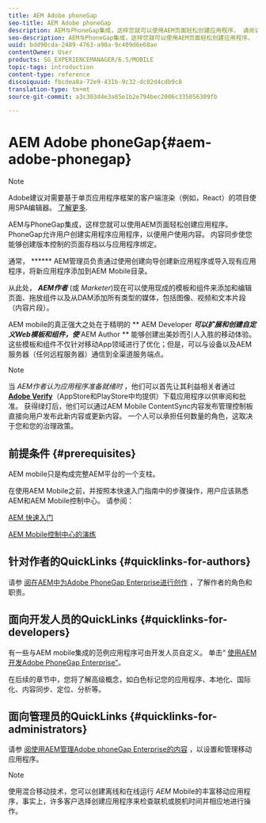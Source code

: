 ```yaml
---
title: AEM Adobe phoneGap
seo-title: AEM Adobe phoneGap
description: AEM与PhoneGap集成，这样您就可以使用AEM页面轻松创建应用程序。 请阅读本页，开始使用Adobe phoneGap Enterprise。
seo-description: AEM与PhoneGap集成，这样您就可以使用AEM页面轻松创建应用程序。 请阅读本页，开始使用Adobe phoneGap Enterprise。
uuid: bdd90cda-2489-4763-a90a-9c409d6e68ae
contentOwner: User
products: SG_EXPERIENCEMANAGER/6.5/MOBILE
topic-tags: introduction
content-type: reference
discoiquuid: fbcdea8a-72e9-431b-9c32-dc02d4cdb9c8
translation-type: tm+mt
source-git-commit: a3c303d4e3a85e1b2e794bec2006c335056309fb

---
```



# AEM Adobe phoneGap{#aem-adobe-phonegap}

>[!NOTE]
>
>Adobe建议对需要基于单页应用程序框架的客户端渲染（例如，React）的项目使用SPA编辑器。 [了解更多](/help/sites-developing/spa-overview.md).

AEM与PhoneGap集成，这样您就可以使用AEM页面轻松创建应用程序。 PhoneGap允许用户创建实用程序应用程序，以便用户使用内容。 内容同步使您能够创建版本控制的页面存档以与应用程序绑定。

通常， ****** AEM管理员负责通过使用创建向导创建新应用程序或导入现有应用程序，将新应用程序添加到AEM Mobile目录。

从此处， ***AEM作者*** (或 *Marketer*)现在可以使用现成的模板和组件来添加和编辑页面、拖放组件以及从DAM添加所有类型的媒体，包括图像、视频和文本片段（内容片段）。

AEM mobile的真正强大之处在于精明的 ** AEM Developer ***可以扩展和创建自定义Web模板和组件，使*** AEM Author ** 能够创建出美妙而引人入胜的移动体验。 这些模板和组件不仅针对移动App领域进行了优化；但是，可以与设备以及AEM服务器（任何远程服务器）通信到全渠道服务端点。

>[!NOTE]
>
>当 *AEM作者认为应用程序准备就绪时* ，他们可以首先让其利益相关者通过 **[Adobe Verify](/help/mobile/phonegap-mobile-quickstart.md)**（AppStore和PlayStore中均提供）下载应用程序以供审阅和批准。 获得绿灯后，他们可以通过AEM Mobile ContentSync内容发布管理控制板直接向用户发布此新内容或更新内容。 一个人可以承担任何数量的角色，这取决于您和您的治理政策。

## 前提条件 {#prerequisites}

AEM mobile只是构成完整AEM平台的一个支柱。

在使用AEM Mobile之前，并按照本快速入门指南中的步骤操作，用户应该熟悉AEM和AEM Mobile控制中心。 请参阅：

[AEM 快速入门](/help/sites-deploying/deploy.md)

[AEM Mobile控制中心的演练](/help/mobile/phonegap-authoring-apps.md)

## 针对作者的QuickLinks {#quicklinks-for-authors}

请参 [阅在AEM中为Adobe PhoneGap Enterprise进行创作](/help/mobile/phonegap.md) ，了解作者的角色和职责。

## 面向开发人员的QuickLinks {#quicklinks-for-developers}

有一些与AEM mobile集成的范例应用程序可由开发人员自定义。 单击“ [使用AEM开发Adobe PhoneGap Enterprise”](/help/mobile/developing-in-phonegap.md)。

在后续的章节中，您将了解高级概念，如白色标记您的应用程序、本地化、国际化、内容同步、定位、分析等。

## 面向管理员的QuickLinks {#quicklinks-for-administrators}

请参 [阅使用AEM管理Adobe phoneGap Enterprise的内容](/help/mobile/administer-phonegap.md) ，以设置和管理移动应用程序。

>[!NOTE]
>
>使用混合移动技术，您可以创建离线和在线运行 *AEM* Mobile的丰富移动应用程序，事实上，许多客户选择创建应用程序来检查联机或脱机时间并相应地进行操作。
